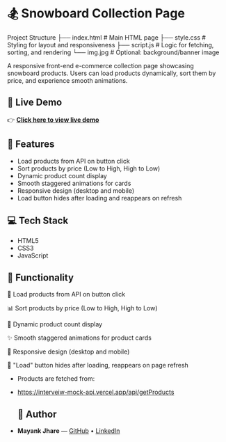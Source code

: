 # 🏂 Snowboard Collection Page

Project Structure
├── index.html        # Main HTML page
├── style.css         # Styling for layout and responsiveness
├── script.js         # Logic for fetching, sorting, and rendering
└── img.jpg           # Optional: background/banner image


A responsive front-end e-commerce collection page showcasing snowboard products. Users can load products dynamically, sort them by price, and experience smooth animations.
## 🔗 Live Demo

👉 [**Click here to view live demo**](https://mayankjhare.github.io/snowboard/)

## 🚀 Features

- Load products from API on button click
- Sort products by price (Low to High, High to Low)
- Dynamic product count display
- Smooth staggered animations for cards
- Responsive design (desktop and mobile)
- Load button hides after loading and reappears on refresh

## 💻 Tech Stack

- HTML5
- CSS3
- JavaScript

## 🌟 Functionality

🔄 Load products from API on button click

📊 Sort products by price (Low to High, High to Low)

🔢 Dynamic product count display

✨ Smooth staggered animations for product cards

📱 Responsive design (desktop and mobile)

🔁 "Load" button hides after loading, reappears on page refresh



- Products are fetched from:
- https://interveiw-mock-api.vercel.app/api/getProducts

  ## 👤 Author

- **Mayank Jhare** — [GitHub](https://github.com/mayankjhare) • [LinkedIn](https://linkedin.com/in/mayank-jharehar20)

